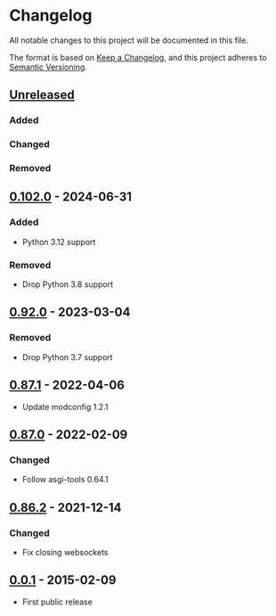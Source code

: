 # Changelog

All notable changes to this project will be documented in this file.

The format is based on [Keep a Changelog](https://keepachangelog.com/en/1.0.0/),
and this project adheres to [Semantic Versioning](https://semver.org/spec/v2.0.0.html).

## [Unreleased]

### Added

### Changed

### Removed

## [0.102.0] - 2024-06-31

### Added
- Python 3.12 support

### Removed

- Drop Python 3.8 support

## [0.92.0] - 2023-03-04

### Removed

- Drop Python 3.7 support

## [0.87.1] - 2022-04-06

- Update modconfig 1.2.1

## [0.87.0] - 2022-02-09

### Changed

- Follow asgi-tools 0.64.1

## [0.86.2] - 2021-12-14

### Changed

- Fix closing websockets

## [0.0.1] - 2015-02-09

- First public release

[unreleased]: https://github.com/klen/muffin/compare/0.102.0...HEAD
[0.102.0]: https://github.com/klen/muffin/compare/0.92.2...0.102.0
[0.92.0]: https://github.com/klen/muffin/compare/0.87.1...0.92.0
[0.87.1]: https://github.com/klen/muffin/compare/0.87.0...0.87.1
[0.87.0]: https://github.com/klen/muffin/compare/0.86.2...0.87.0
[0.86.2]: https://github.com/klen/muffin/compare/0.1.0...0.86.2
[0.1.0]: https://github.com/klen/muffin/compare/0.0.1...0.1.0
[0.0.1]: https://github.com/klen/muffin/releases/tag/0.0.1
